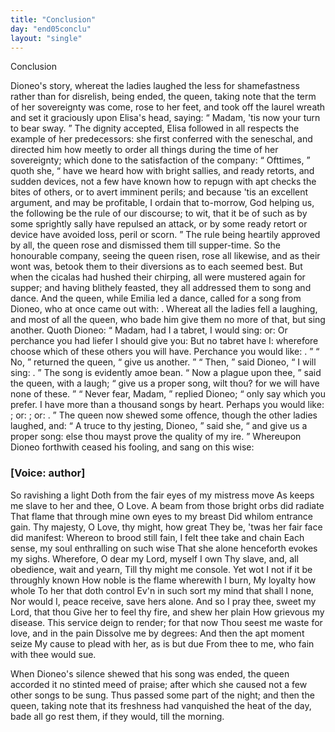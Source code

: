 ```yaml
---
title: "Conclusion"
day: "end05conclu"
layout: "single"
---
```

<html>
 <head>
 </head>
 <body>
  <div id="d05conclu" type="conclusion" who="author">
   <head>
    Conclusion
   </head>
   <p>
    <milestone id="p05970001"/>
    Dioneo's story, whereat the ladies laughed the less for shamefastness
 rather than for disrelish, being ended, the queen, taking
 note that the term of her sovereignty was come, rose to her feet,
 and took off the laurel wreath and set it graciously upon Elisa's
 head, saying:
    <q direct="unspecified">
     Madam, 'tis now your turn to bear sway.
    </q>
    <milestone id="p05970002"/>
    The
 dignity accepted, Elisa followed in all respects the example of her
 predecessors: she first conferred with the seneschal, and directed him
 how meetly to order all things during the time of her sovereignty;
 which done to the satisfaction of the company:
    <milestone id="p05970003"/>
    <q direct="unspecified">
     Ofttimes,
    </q>
    quoth
    <pb n="69"/>
    she,
    <q direct="unspecified">
     have we heard how with bright sallies, and ready retorts, and
 sudden devices, not a few have known how to repugn with apt checks
 the bites of others, or to avert imminent perils; and because 'tis an
 excellent argument, and may be profitable, I ordain that to-morrow,
 God helping us, the following be the rule of our discourse; to wit,
 that it be of such as by some sprightly sally have repulsed an attack,
 or by some ready retort or device have avoided loss, peril or scorn.
    </q>
    <milestone id="p05970004"/>
    The rule being heartily approved by all, the queen rose and dismissed
 them till supper-time.
    <milestone id="p05970005"/>
    So the honourable company, seeing the queen
 risen, rose all likewise, and as their wont was, betook them to their
 diversions as to each seemed best.
    <milestone id="p05970006"/>
    But when the cicalas had hushed
 their chirping, all were mustered again for supper; and having blithely
 feasted, they all addressed them to song and dance.
    <milestone id="p05970007"/>
    And the queen,
 while Emilia led a dance, called for a song from Dioneo, who at once
 came out with:
    <title type="song">
     Monna Aldruda, come perk up thy mood, a piece
      of glad tidings I bring thee
    </title>
    .
    <milestone id="p05970008"/>
    Whereat all the ladies fell a laughing,
 and most of all the queen, who bade him give them no more of that,
 but sing another.
    <milestone id="p05970009"/>
    Quoth Dioneo:
    <q direct="unspecified">
     Madam, had I a tabret, I
	would sing:
     <title type="song">
      Up with your smock, Monna Lapa!
     </title>
     or:
     <title type="song">
      Oh!
 the greensward under the olive!
     </title>
     Or perchance you had liefer I
	should give you:
     <title type="song">
      Woe is me, the wave of the sea!
     </title>
     But no tabret
 have I: wherefore choose which of these others you will have.
	Perchance you would like:
     <title type="song">
      Now hie thee to us forth, that so it
 may be cut, as May the fields about
     </title>
     .
    </q>
    <milestone id="p05970010"/>
    <q direct="unspecified">
     No,
    </q>
    returned the queen,
    <q direct="unspecified">
     give us another.
    </q>
    <milestone id="p05970011"/>
    <q direct="unspecified">
     Then,
    </q>
    said Dioneo,
    <q direct="unspecified">
     I will sing:
     <title type="song">
      Monna
 Simona, embarrel, embarrel. Why, 'tis not the month of October
     </title>
     .
    </q>
    <note>
     The
	song is evidently amoe
     <!--&#x153;-->
     bean.
    </note>
    <milestone id="p05970012"/>
    <q direct="unspecified">
     Now a plague upon thee,
    </q>
    said the queen, with a laugh;
    <q direct="unspecified">
     give us
	a proper song, wilt thou? for we will have none of these.
    </q>
    <milestone id="p05970013"/>
    <q direct="unspecified">
     Never
	fear, Madam,
    </q>
    replied Dioneo;
    <q direct="unspecified">
     only say which you prefer. I have
	more than a thousand songs by heart. Perhaps you would like:
     <title type="song">
      This my little covert, make I ne'er it overt
     </title>
     ; or:
     <title type="song">
      Gently, gently,
	  husband mine
     </title>
     ; or:
     <title type="song">
      A hundred pounds were none too high a
	price for me a cock to buy
     </title>
     .
    </q>
    <milestone id="p05970014"/>
    The queen now shewed some offence,
      though the other ladies laughed, and:
    <q direct="unspecified">
     A truce to thy jesting,
	Dioneo,
    </q>
    said she,
    <q direct="unspecified">
     and give us a proper song: else thou mayst prove
	the quality of my ire.
    </q>
    <milestone id="p05970015"/>
    Whereupon Dioneo forthwith ceased his
      fooling, and sang on this wise:
   </p>
   <p>
    <h3>
     [Voice: author]
    </h3>
   </p>
   <pb n="70"/>
   <div3 type="song" who="dioneo">
    <lg>
     <milestone id="p05970016"/>
     <l>
      So ravishing a light
     </l>
     <l>
      Doth from the fair eyes of my mistress move
     </l>
     <l>
      As keeps me slave to her and thee, O Love.
     </l>
    </lg>
    <lg>
     <milestone id="p05970017"/>
     <l>
      A beam from those bright orbs did radiate
     </l>
     <l>
      That flame that through mine own eyes to my breast
     </l>
     <l>
      Did whilom entrance gain.
     </l>
     <l>
      Thy majesty, O Love, thy might, how great
     </l>
     <l>
      They be, 'twas her fair face did manifest:
     </l>
     <l>
      Whereon to brood still fain,
     </l>
     <l>
      I felt thee take and chain
     </l>
     <l>
      Each sense, my soul enthralling on such wise
     </l>
     <l>
      That she alone henceforth evokes my sighs.
     </l>
    </lg>
    <lg>
     <milestone id="p05970018"/>
     <l>
      Wherefore, O dear my Lord, myself I own
     </l>
     <l>
      Thy slave, and, all obedience, wait and yearn,
     </l>
     <l>
      Till thy might me console.
     </l>
     <l>
      Yet wot I not if it be throughly known
     </l>
     <l>
      How noble is the flame wherewith I burn,
     </l>
     <l>
      My loyalty how whole
     </l>
     <l>
      To her that doth control
     </l>
     <l>
      Ev'n in such sort my mind that shall I none,
     </l>
     <l>
      Nor would I, peace receive, save hers alone.
     </l>
    </lg>
    <lg>
     <milestone id="p05970019"/>
     <l>
      And so I pray thee, sweet my Lord, that thou
     </l>
     <l>
      Give her to feel thy fire, and shew her plain
     </l>
     <l>
      How grievous my disease.
     </l>
     <l>
      This service deign to render; for that now
     </l>
     <l>
      Thou seest me waste for love, and in the pain
     </l>
     <l>
      Dissolve me by degrees:
     </l>
     <l>
      And then the apt moment seize
     </l>
     <l>
      My cause to plead with her, as is but due
     </l>
     <l>
      From thee to me, who fain with thee would sue.
     </l>
    </lg>
   </div3>
   <p>
    <milestone id="p05970020"/>
    When Dioneo's silence shewed that his song was ended, the
 queen accorded it no stinted meed of praise; after which she
 caused not a few other songs to be sung.
    <milestone id="p05970021"/>
    Thus passed some part
 of the night; and then the queen, taking note that its freshness had
 vanquished the heat of the day, bade all go rest them, if they would,
 till the morning.
   </p>
  </div>
 </body>
</html>